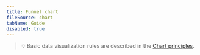 ```yaml
---
title: Funnel chart
fileSource: chart
tabName: Guide
disabled: true
---
```


> 💡 Basic data visualization rules are described in the [Chart principles](/data-display/chart/).
